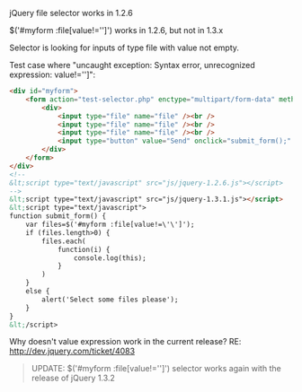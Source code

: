 jQuery file selector works in 1.2.6

$('#myform :file[value!='']') works in 1.2.6, but not in 1.3.x

Selector is looking for inputs of type file with value not empty.

Test case where "uncaught exception: Syntax error, unrecognized expression: value!='']":

```html
<div id="myform">
    <form action="test-selector.php" enctype="multipart/form-data" method="post">
        <div>
            <input type="file" name="file" /><br />
            <input type="file" name="file" /><br />
            <input type="file" name="file" /><br />
            <input type="button" value="Send" onclick="submit_form();" />
        </div>
    </form>
</div>
<!--
&lt;script type="text/javascript" src="js/jquery-1.2.6.js"></script>
-->
&lt;script type="text/javascript" src="js/jquery-1.3.1.js"></script>
&lt;script type="text/javascript">
function submit_form() {
    var files=$('#myform :file[value!=\'\']');
    if (files.length>0) {
        files.each(
            function(i) {
                console.log(this);
            }
        )
    }
    else {
        alert('Select some files please');
    }
}
&lt;/script>
```

Why doesn't value expression work in the current release?
RE: http://dev.jquery.com/ticket/4083

> UPDATE: $('#myform :file[value!=\'\']') selector works again with the release of jQuery 1.3.2
